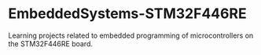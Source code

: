 # EmbeddedSystems-STM32F446RE
Learning projects related to embedded programming of microcontrollers on the STM32F446RE board.

